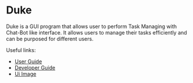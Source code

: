 # Duke

Duke is a GUI program that allows user to perform Task Managing with Chat-Bot like interface.
It allows users to manage their tasks efficiently and can be purposed for different users.

Useful links:
* [User Guide](UserGuide.md)
* [Developer Guide](DeveloperGuide.md)
* [Ui Image](Ui.PNG)
